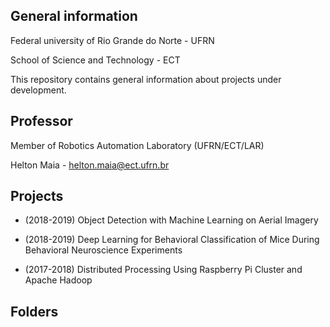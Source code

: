 ## General information 
Federal university of Rio Grande do Norte - UFRN

School of Science and Technology - ECT

This repository contains general information about projects under development.

## Professor

Member of Robotics Automation Laboratory (UFRN/ECT/LAR)

Helton Maia - helton.maia@ect.ufrn.br

## Projects

* (2018-2019) Object Detection with Machine Learning on Aerial Imagery

* (2018-2019) Deep Learning for Behavioral Classification of Mice During Behavioral Neuroscience Experiments

* (2017-2018) Distributed Processing Using Raspberry Pi Cluster and Apache Hadoop

## Folders
 
